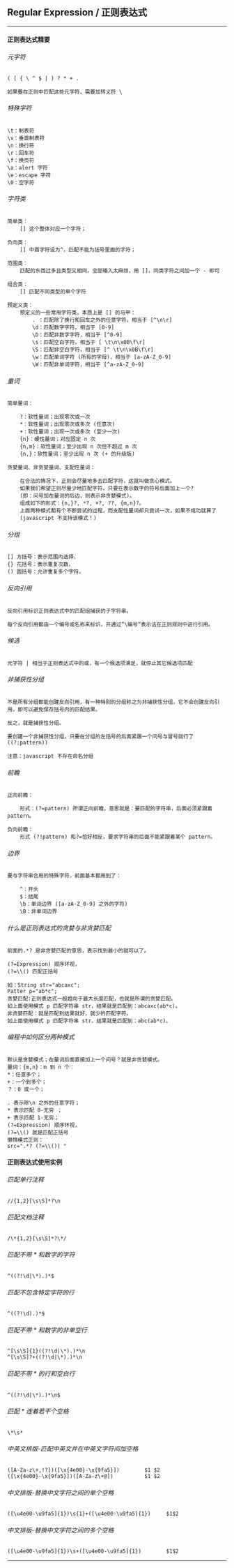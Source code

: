 ## Regular Expression / 正则表达式

---

#### 正则表达式精要

###### 元字符

    ( [ { \ ^ $ | ) ? * + .

    如果要在正则中匹配这些元字符，需要加转义符 \

###### 特殊字符

    \t：制表符
    \v：垂直制表符
    \n：换行符 
    \r：回车符
    \f：换页符
    \a：alert 字符
    \e：escape 字符
    \0：空字符

###### 字符类

    简单类：
        [] 这个整体对应一个字符；

    负向类：
        [] 中首字符设为^，匹配不能为括号里面的字符；

    范围类：
        匹配的东西过多且类型又相同，全部输入太麻烦，用 []，同类字符之间加一个 - 即可

    组合类：
        [] 匹配不同类型的单个字符

    预定义类：
        预定义的一些常用字符类，本质上是 [] 的马甲：
            . ：匹配除了换行和回车之外的任意字符，相当于 [^\n\r]
            \d：匹配数字字符，相当于 [0-9]
            \D：匹配非数字字符，相当于 [^0-9]
            \s：匹配空白字符，相当于 [ \t\n\x0B\f\r]
            \S：匹配非空白字符，相当于 [^ \t\n\x0B\f\r]
            \w：匹配单词字符 (所有的字母)，相当于 [a-zA-Z_0-9]
            \W：匹配非单词字符，相当于 [^a-zA-Z_0-9]

###### 量词

    简单量词：

        ?：软性量词；出现零次或一次
        *：软性量词；出现零次或多次 (任意次)
        +：软性量词；出现一次或多次 (至少一次)
        {n}：硬性量词；对应固定 n 次
        {n,m}：软性量词；至少出现 n 次但不超过 m 次
        {n,}：软性量词；至少出现 n 次 (+ 的升级版)
    
    贪婪量词、非贪婪量词、支配性量词：

        在合法的情况下，正则会尽量地多去匹配字符，这就叫做贪心模式。
        如果我们希望正则尽量少地匹配字符，只要在表示数字的符号后面加上一个?
        (即：问号加在量词的后边，则表示非贪婪模式)。
        组成如下的形式：{n,}?, *?, +?, ??, {m,n}?。
        上面两种模式都有个不断尝试的过程，而支配性量词却只尝试一次，如果不成功就算了
        (javascript 不支持该模式！)

###### 分组

    [] 方括号：表示范围内选择，
    {} 花括号：表示重复次数，
    () 圆括号：允许重复多个字符。

###### 反向引用

    反向引用标识正则表达式中的匹配组捕获的子字符串。

    每个反向引用都由一个编号或名称来标识，并通过“\编号“表示法在正则规则中进行引用。

###### 候选

    元字符 | 相当于正则表达式中的或，有一个候选项满足，就停止其它候选项匹配

###### 非捕获性分组

    不是所有分组都能创建反向引用，有一种特别的分组称之为非捕获性分组，它不会创建反向引用，即可以避免保存括号内的匹配结果。

    反之，就是捕获性分组。

    要创建一个非捕获性分组，只要在分组的左括号的后面紧跟一个问号与冒号就行了 ((?:pattern))

    注意：javascript 不存在命名分组

###### 前瞻

    正向前瞻：

        形式：(?=pattern) 所谓正向前瞻，意思就是：要匹配的字符串，后面必须紧跟着 pattern。

    负向前瞻：
        形式 (?!pattern) 和?=恰好相反，要求字符串的后面不能紧跟着某个 pattern。

###### 边界

    要与字符串合用的特殊字符，前面基本都用到了：

        ^：开头
        $：结尾
        \b：单词边界 ([a-zA-Z_0-9] 之外的字符)
        \B：非单词边界

###### 什么是正则表达式的贪婪与非贪婪匹配

	前面的.*? 是非贪婪匹配的意思，表示找到最小的就可以了。

	(?=Expression) 顺序环视，
	(?=\\() 匹配正括号

    如：String str="abcaxc";
    Patter p="ab*c";
    贪婪匹配:正则表达式一般趋向于最大长度匹配，也就是所谓的贪婪匹配。
    如上面使用模式 p 匹配字符串 str，结果就是匹配到：abcaxc(ab*c)。
    非贪婪匹配：就是匹配到结果就好，就少的匹配字符。
    如上面使用模式 p 匹配字符串 str，结果就是匹配到：abc(ab*c)。

###### 编程中如何区分两种模式

    默认是贪婪模式；在量词后面直接加上一个问号？就是非贪婪模式。
    量词：{m,n}：m 到 n 个：
    *：任意多个；
    +：一个到多个；
    ？：0 或一个；
    
    . 表示除\n 之外的任意字符；
    * 表示匹配 0-无穷 ；
    + 表示匹配 1-无穷；
    (?=Expression) 顺序环视，
    (?=\\() 就是匹配正括号
    懒惰模式正则： 
    src=".*? (?=\\()) "

#### 正则表达式使用实例

###### 匹配单行注释

```
//{1,2}[\s\S]*?\n
```

###### 匹配文档注释

```
/\*{1,2}[\s\S]*?\*/
```

###### 匹配不带 * 和数字的字符

```
^((?!\d|\*).)*$
```

###### 匹配不包含特定字符的行

```
^((?!\d).)*$
```

###### 匹配不带 * 和数字的非单空行

```
^[\s\S]{1}((?!\d|\*).)*\n
^[\s\S]?+((?!\d|\*).)*\n
```

###### 匹配不带 * 的行和空白行

```
^((?!\d|\*).)*\n$
```

###### 匹配 * 连着若干个空格

```
\*\s*
```

###### 中英文排版-匹配中英文并在中英文字符间加空格

```
([A-Za-z\+,!?])([\x{4e00}-\x{9fa5}])        $1 $2
([\x{4e00}-\x{9fa5}])([A-Za-z\+@])          $1 $2
```

###### 中文排版-替换中文字符之间的单个空格

```
([\u4e00-\u9fa5]{1})\s{1}+([\u4e00-\u9fa5]{1})     $1$2 
```

###### 中文排版-替换中文字符之间的多个空格

```
([\u4e00-\u9fa5]{1})\s+([\u4e00-\u9fa5]{1})        $1$2
```

---



